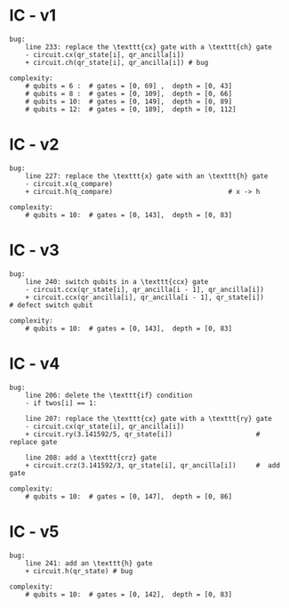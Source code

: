 # IC - v1
    bug:
        line 233: replace the \texttt{cx} gate with a \texttt{ch} gate
        - circuit.cx(qr_state[i], qr_ancilla[i])
        + circuit.ch(qr_state[i], qr_ancilla[i]) # bug

    complexity:
        # qubits = 6 :  # gates = [0, 69] ,  depth = [0, 43]
        # qubits = 8 :  # gates = [0, 109],  depth = [0, 66]
        # qubits = 10:  # gates = [0, 149],  depth = [0, 89]
        # qubits = 12:  # gates = [0, 189],  depth = [0, 112]

# IC - v2
    bug:
        line 227: replace the \texttt{x} gate with an \texttt{h} gate
        - circuit.x(q_compare)
        + circuit.h(q_compare)                             # x -> h

    complexity:
        # qubits = 10:  # gates = [0, 143],  depth = [0, 83]

# IC - v3
    bug:
        line 240: switch qubits in a \texttt{ccx} gate
        - circuit.ccx(qr_state[i], qr_ancilla[i - 1], qr_ancilla[i])
        + circuit.ccx(qr_ancilla[i], qr_ancilla[i - 1], qr_state[i])      # defect switch qubit

    complexity:
        # qubits = 10:  # gates = [0, 143],  depth = [0, 83]

# IC - v4
    bug:
        line 206: delete the \texttt{if} condition
        - if twos[i] == 1:
        
        line 207: replace the \texttt{cx} gate with a \texttt{ry} gate
        - circuit.cx(qr_state[i], qr_ancilla[i])
        + circuit.ry(3.141592/5, qr_state[i])                     #  replace gate

        line 208: add a \texttt{crz} gate
        + circuit.crz(3.141592/3, qr_state[i], qr_ancilla[i])     #  add gate

    complexity:
        # qubits = 10:  # gates = [0, 147],  depth = [0, 86]

# IC - v5
    bug:
        line 241: add an \texttt{h} gate
        + circuit.h(qr_state) # bug

    complexity:
        # qubits = 10:  # gates = [0, 142],  depth = [0, 83]
